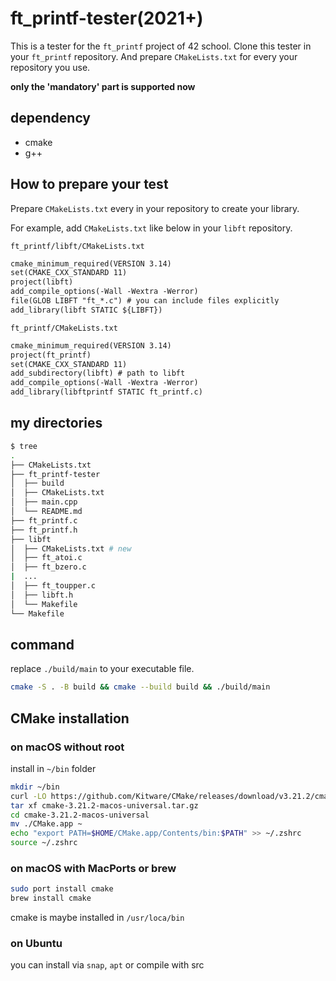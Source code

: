 # ft_printf-tester(2021+)

This is a tester for the `ft_printf` project of 42 school.
Clone this tester in your `ft_printf` repository.
And prepare `CMakeLists.txt` for every your repository you use.

**only the 'mandatory' part is supported now**

## dependency

- cmake
- g++

## How to prepare your test

Prepare `CMakeLists.txt` every in your repository to create your library.

For example, add `CMakeLists.txt` like below in your `libft` repository.

`ft_printf/libft/CMakeLists.txt`

```txt
cmake_minimum_required(VERSION 3.14)
set(CMAKE_CXX_STANDARD 11)
project(libft)
add_compile_options(-Wall -Wextra -Werror)
file(GLOB LIBFT "ft_*.c") # you can include files explicitly
add_library(libft STATIC ${LIBFT})
```

`ft_printf/CMakeLists.txt`

```txt
cmake_minimum_required(VERSION 3.14)
project(ft_printf)
set(CMAKE_CXX_STANDARD 11)
add_subdirectory(libft) # path to libft
add_compile_options(-Wall -Wextra -Werror)
add_library(libftprintf STATIC ft_printf.c)
```

## my directories

```bash
$ tree
.
├── CMakeLists.txt
├── ft_printf-tester
│  ├── build
│  ├── CMakeLists.txt
│  ├── main.cpp
│  └── README.md
├── ft_printf.c
├── ft_printf.h
├── libft
│  ├── CMakeLists.txt # new
│  ├── ft_atoi.c
│  ├── ft_bzero.c
|  ...
│  ├── ft_toupper.c
│  ├── libft.h
│  └── Makefile
└── Makefile
```

## command

replace `./build/main` to your executable file.

```bash
cmake -S . -B build && cmake --build build && ./build/main
```


## CMake installation

### on macOS without root 

install in `~/bin` folder

```bash
mkdir ~/bin
curl -LO https://github.com/Kitware/CMake/releases/download/v3.21.2/cmake-3.21.2-macos-universal.tar.gz
tar xf cmake-3.21.2-macos-universal.tar.gz
cd cmake-3.21.2-macos-universal
mv ./CMake.app ~
echo "export PATH=$HOME/CMake.app/Contents/bin:$PATH" >> ~/.zshrc
source ~/.zshrc
`````

### on macOS with MacPorts or brew

```bash
sudo port install cmake
brew install cmake
`````

cmake is maybe installed in `/usr/loca/bin`


### on Ubuntu

you can install via `snap`, `apt` or compile with src
